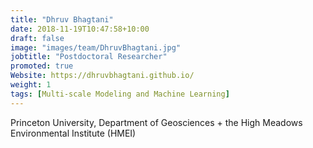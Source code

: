 ```yaml
---
title: "Dhruv Bhagtani"
date: 2018-11-19T10:47:58+10:00
draft: false
image: "images/team/DhruvBhagtani.jpg"
jobtitle: "Postdoctoral Researcher"
promoted: true
Website: https://dhruvbhagtani.github.io/
weight: 1
tags: [Multi-scale Modeling and Machine Learning]
---
```



Princeton University, Department of Geosciences + the High Meadows Environmental Institute (HMEI)
